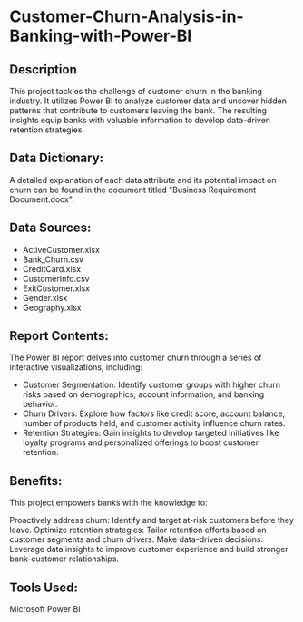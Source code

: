 # Customer-Churn-Analysis-in-Banking-with-Power-BI

## Description
This project tackles the challenge of customer churn in the banking industry. It utilizes Power BI to analyze customer data and uncover hidden patterns that contribute to customers leaving the bank. The resulting insights equip banks with valuable information to develop data-driven retention strategies.

## Data Dictionary:
A detailed explanation of each data attribute and its potential impact on churn can be found in the document titled "Business Requirement Document.docx".

## Data Sources:

- ActiveCustomer.xlsx
- Bank_Churn.csv
- CreditCard.xlsx
- CustomerInfo.csv
- ExitCustomer.xlsx
- Gender.xlsx
- Geography.xlsx

## Report Contents:

The Power BI report delves into customer churn through a series of interactive visualizations, including:

- Customer Segmentation: Identify customer groups with higher churn risks based on demographics, account information, and banking behavior.
- Churn Drivers: Explore how factors like credit score, account balance, number of products held, and customer activity influence churn rates.
- Retention Strategies: Gain insights to develop targeted initiatives like loyalty programs and personalized offerings to boost customer retention.

## Benefits:
This project empowers banks with the knowledge to:

Proactively address churn: Identify and target at-risk customers before they leave.
Optimize retention strategies: Tailor retention efforts based on customer segments and churn drivers.
Make data-driven decisions: Leverage data insights to improve customer experience and build stronger bank-customer relationships.

## Tools Used:
Microsoft Power BI
